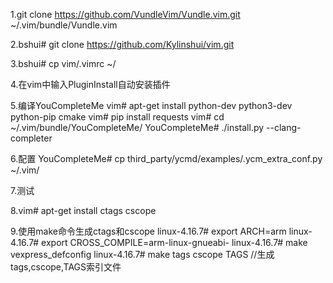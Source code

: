 1.git clone https://github.com/VundleVim/Vundle.vim.git ~/.vim/bundle/Vundle.vim

2.bshui# git clone https://github.com/Kylinshui/vim.git

3.bshui# cp vim/.vimrc ~/

4.在vim中输入PluginInstall自动安装插件

5.编译YouCompleteMe
vim# apt-get install python-dev python3-dev python-pip cmake
vim# pip install requests
vim# cd ~/.vim/bundle/YouCompleteMe/
YouCompleteMe# ./install.py --clang-completer

6.配置
YouCompleteMe# cp third_party/ycmd/examples/.ycm_extra_conf.py ~/.vim/

7.测试


8.vim# apt-get install ctags cscope

9.使用make命令生成ctags和cscope
linux-4.16.7# export ARCH=arm
linux-4.16.7# export CROSS_COMPILE=arm-linux-gnueabi-
linux-4.16.7# make vexpress_defconfig
linux-4.16.7# make tags cscope TAGS //生成tags,cscope,TAGS索引文件

